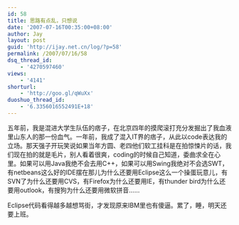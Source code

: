 ```yaml
---
id: 58
title: 思路有点乱，只想说
date: '2007-07-16T00:35:00+08:00'
author: Jay
layout: post
guid: 'http://ijay.net.cn/log/?p=58'
permalink: /2007/07/16/58
dsq_thread_id:
    - '4270597460'
views:
    - '4141'
shorturl:
    - 'http://goo.gl/qWuXx'
duoshuo_thread_id:
    - '6.3356016552491E+18'
---
```


五年前，我是混进大学生队伍的痞子，在北京四年的摸爬滚打充分发掘出了我血液里山东人的那一份血气。一年前，我成了混入IT界的痞子，从此以code表达我的立场。那天强子开玩笑说如果当年方圆、老四他们软工挂科是在拍惊悚片的话，我们现在拍的就是毛片，别人看着很爽，coding的时候自己知道，委曲求全在心里。如果可以用Java我绝不会去用C++，如果可以用Swing我绝对不会选SWT，有netbeans这么好的IDE摆在那儿为什么还要用Eclipse这么一个操蛋玩意儿，有SVN了为什么还要用CVS，有Firefox为什么还要用IE，有thunder bird为什么还要用outlook，有搜狗为什么还要用微软拼音……

Eclipse代码看得越多越想骂街，才发现原来IBM里也有傻逼。累了，睡，明天还要上班。